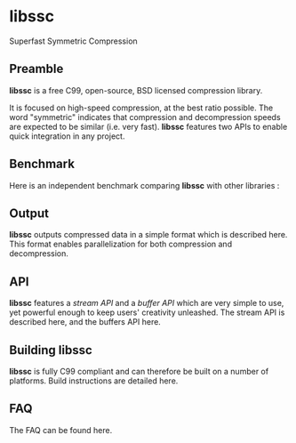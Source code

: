 libssc
======
Superfast Symmetric Compression

Preamble
--------
<b>libssc</b> is a free C99, open-source, BSD licensed compression library.

It is focused on high-speed compression, at the best ratio possible.
The word "symmetric" indicates that compression and decompression speeds are expected to be similar (i.e. very fast).
<b>libssc</b> features two APIs to enable quick integration in any project.

Benchmark
---------
Here is an independent benchmark comparing <b>libssc</b> with other libraries :


Output
------
<b>libssc</b> outputs compressed data in a simple format which is described here. This format enables parallelization for both compression and decompression.

API
---
<b>libssc</b> features a *stream API* and a *buffer API* which are very simple to use, yet powerful enough to keep users' creativity unleashed. The stream API is described here, and the buffers API here.

Building libssc
---------------
<b>libssc</b> is fully C99 compliant and can therefore be built on a number of platforms. Build instructions are detailed here.

FAQ
---
The FAQ can be found here.
